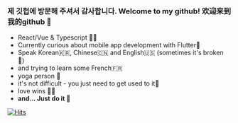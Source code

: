 ### 제 깃헙에 방문해 주셔서 감사합니다. Welcome to my github! 欢迎来到我的github 👋
- React/Vue & Typescript 🧑‍💻
- Currently curious about mobile app development with Flutter📱
- Speak Korean🇰🇷, Chinese🇨🇳 and English🇺🇸 (sometimes it's broken 👻)
- and trying to learn some French🇫🇷
- yoga person 🧘
- it's not difficult - you just need to get used to it💪
- love wins 🏳️‍🌈
- **and... Just do it 🤸** 
<!--
- 🌏 ProtoPie처럼 글로벌하게 사용되는 서비스를 만들고 싶은 개발자입니다.
- 🌱 플러터를 사용한 모바일 앱 개발을 익히는 중입니다!
- vue, javascript, typescript, java spring boot를 사용 했습니다.
- 취미는 외국어 배우기입니다. 🇺🇸영어와 🇨🇳중국어를 할 줄 알며 요즘엔 🇫🇷프랑스어를 공부하고 있습니다.
- 🖼 미술관에서 미술 작품 감상하는 것을 좋아합니다.
- 🚶산책과 등산, 요가를 즐깁니다. 
- 🍲 각국의 다양한 음식들을 좋아합니다.
- '어렵다'의 동의어는 '낯설다, 익숙하지 않다' 라고 생각합니다. 자주 접하다가 보면 언젠간 자신도 모르게 익숙해져 있겠죠!
- 그리고 항상 이렇게 다짐합니다. Just do it 🤸

 ### 제 깃헙에 방문해 주셔서 감사합니다. Welcome to my github! 欢迎来到我的github 👋

- 🌏 ProtoPie처럼 글로벌하게 사용되는 서비스를 만들고 싶은 프론트엔드 개발자입니다.
- 💅 👪 멋진 디자인과 사용자 경험도 고려할 줄 아는 개발자가 되고 싶어 [UI, UX도 조금씩 공부합니다.](https://www.notion.so/UI-UX-public-0ad2677574694bafb326bc9d31e178eb)
- 🌱 지금은 새싹 프론트엔드 개발자이지만 풀스택 개발자가 되는 것을 목표로 하고 있습니다.
- vue와 react 그리고 typescript를 사용합니다.
- 📚 개발하는 것 외에 아래의 것들을 좋아합니다
  - 외국어 공부하는 것을 좋아합니다. 🇺🇸영어와 🇨🇳중국어 가능합니다.
  - 🖼 미술관에서 전시 작품을 구경하는 것을 좋아합니다.
  - 🎶 다양한 장르의 음악을 좋아합니다. 요즘에는 비트가 있는 인디팝, 시티팝 그리고 재즈를 자주 듣습니다.
  - 🚶걷는 것을 좋아합니다. 강가에서 걷고, 시내에서 걷고, 산에서 걷습니다.
  - 🍲 각국의 다양한 음식들을 좋아합니다.
- 그리고 항상 이렇게 생각하자 다짐합니다. Just do it 🤸

### 제 깃헙에 방문해 주셔서 감사합니다. Welcome to my github! 欢迎来到我的github 👋
- Vue & Typescript & Java Spring Boot🧑‍💻
- Currently very curious about Swift & iOS app development📱
- Speak Korean🇰🇷, Chinese🇨🇳 and English🇺🇸 (sometimes it's broken 👻)
- and currently learning French🇫🇷
- pilates & yoga person 🧘
- it's not difficult - you just gotta get used to it💪
- love wins 🏳️‍🌈
- **and... Just do it 🤸** 

 -->
 
 
[![Hits](https://hits.seeyoufarm.com/api/count/incr/badge.svg?url=https%3A%2F%2Fgithub.com%2Flyj-ooz&count_bg=%2379C83D&title_bg=%23555555&icon=&icon_color=%23E7E7E7&title=hits&edge_flat=false)](https://hits.seeyoufarm.com)
